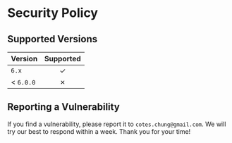 # Security Policy

## Supported Versions

| Version   | Supported |
|:----------|:---------:|
| `6.x`     |     ✓     |
| < `6.0.0` |     ✗     |

## Reporting a Vulnerability

If you find a vulnerability, please report it to `cotes.chung@gmail.com`.
We will try our best to respond within a week. Thank you for your time!

